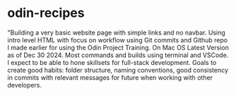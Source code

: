 # odin-recipes

"Building a very basic website page with simple links and no navbar. Using intro level HTML with focus on workflow using Git commits and Github repo I made earlier for using the Odin Project Training. On Mac OS Latest Version as of Dec 30 2024. Most commands and builds using terminal and VSCode. I expect to be able to hone skillsets for full-stack development. Goals to create good habits: folder structure, naming conventions, good consistency in commits with relevant messages for future when working with other developers.

